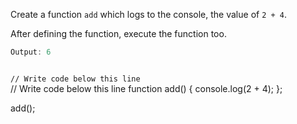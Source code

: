Create a function `add`
which logs to the console,
the value of `2 + 4`.

After defining the function, 
execute the function too.

```js
Output: 6
```
<codeblock language="javascript" type="exercise" testMode="fixedInput">
<code>
// Write code below this line
</code>
<solution>
// Write code below this line
function add() {
  console.log(2 + 4);
};

add();
</solution>
</codeblock>
